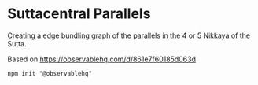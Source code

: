 # Suttacentral Parallels

Creating a edge bundling graph of the parallels in the 4 or 5 Nikkaya of the Sutta.

Based on https://observablehq.com/d/861e7f60185d063d

```
npm init "@observablehq"
```

